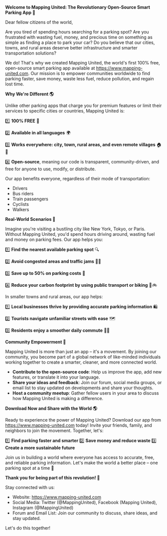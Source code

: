 **Welcome to Mapping United: The Revolutionary Open-Source Smart Parking App 🚀**

Dear fellow citizens of the world,

Are you tired of spending hours searching for a parking spot? Are you frustrated with wasting fuel, money, and precious time on something as simple as finding a place to park your car? Do you believe that our cities, towns, and rural areas deserve better infrastructure and smarter transportation solutions?

We do! That's why we created Mapping United, the world's first 100% free, open-source smart parking app available at https://www.mapping-united.com. Our mission is to empower communities worldwide to find parking faster, save money, waste less fuel, reduce pollution, and regain lost time.

**Why We're Different 🌎**

Unlike other parking apps that charge you for premium features or limit their services to specific cities or countries, Mapping United is:

1️⃣ **100% FREE** 💸

2️⃣ **Available in all languages** 🌍

3️⃣ **Works everywhere: city, town, rural areas, and even remote villages** 🏠🚗

4️⃣ **Open-source**, meaning our code is transparent, community-driven, and free for anyone to use, modify, or distribute.

Our app benefits everyone, regardless of their mode of transportation:

* Drivers
* Bus riders
* Train passengers
* Cyclists
* Walkers

**Real-World Scenarios 🌟**

Imagine you're visiting a bustling city like New York, Tokyo, or Paris. Without Mapping United, you'd spend hours driving around, wasting fuel and money on parking fees. Our app helps you:

1️⃣ **Find the nearest available parking spot** 🔍

2️⃣ **Avoid congested areas and traffic jams** 🚗💨

3️⃣ **Save up to 50% on parking costs** 💸

4️⃣ **Reduce your carbon footprint by using public transport or biking** 🌿🚲

In smaller towns and rural areas, our app helps:

1️⃣ **Local businesses thrive by providing accurate parking information** 🛍️

2️⃣ **Tourists navigate unfamiliar streets with ease** 🗺️

3️⃣ **Residents enjoy a smoother daily commute** 🚶‍♀️

**Community Empowerment 💖**

Mapping United is more than just an app – it's a movement. By joining our community, you become part of a global network of like-minded individuals working together to create a smarter, cleaner, and more connected world.

* **Contribute to the open-source code**: Help us improve the app, add new features, or translate it into your language.
* **Share your ideas and feedback**: Join our forum, social media groups, or email list to stay updated on developments and share your thoughts.
* **Host a community meetup**: Gather fellow users in your area to discuss how Mapping United is making a difference.

**Download Now and Share with the World 🌎**

Ready to experience the power of Mapping United? Download our app from https://www.mapping-united.com today! Invite your friends, family, and neighbors to join the movement. Together, let's:

1️⃣ **Find parking faster and smarter**
2️⃣ **Save money and reduce waste**
3️⃣ **Create a more sustainable future**

Join us in building a world where everyone has access to accurate, free, and reliable parking information. Let's make the world a better place – one parking spot at a time 🚀

**Thank you for being part of this revolution! 💖**

Stay connected with us:

* Website: https://www.mapping-united.com
* Social Media: Twitter (@MappingUnited), Facebook (Mapping United), Instagram (@MappingUnited)
* Forum and Email List: Join our community to discuss, share ideas, and stay updated.

Let's do this together!